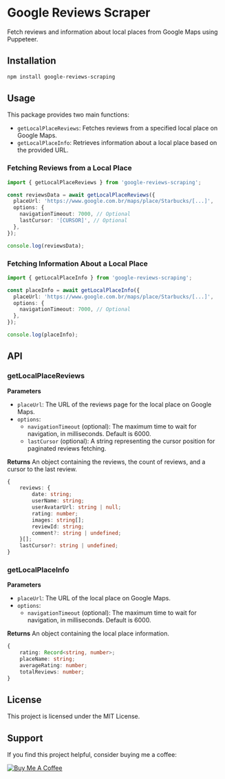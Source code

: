 # Google Reviews Scraper
Fetch reviews and information about local places from Google Maps using Puppeteer.

## Installation

```bash
npm install google-reviews-scraping
```

## Usage

This package provides two main functions:

- `getLocalPlaceReviews`: Fetches reviews from a specified local place on Google Maps.
- `getLocalPlaceInfo`: Retrieves information about a local place based on the provided URL.

### Fetching Reviews from a Local Place

```typescript
import { getLocalPlaceReviews } from 'google-reviews-scraping';

const reviewsData = await getLocalPlaceReviews({
  placeUrl: 'https://www.google.com.br/maps/place/Starbucks/[...]',
  options: {
    navigationTimeout: 7000, // Optional
    lastCursor: '[CURSOR]', // Optional
  },
});

console.log(reviewsData);
```

### Fetching Information About a Local Place

```typescript
import { getLocalPlaceInfo } from 'google-reviews-scraping';

const placeInfo = await getLocalPlaceInfo({
  placeUrl: 'https://www.google.com.br/maps/place/Starbucks/[...]',
  options: {
    navigationTimeout: 7000, // Optional
  },
});

console.log(placeInfo);
```

## API

### getLocalPlaceReviews

**Parameters**
- `placeUrl`: The URL of the reviews page for the local place on Google Maps.
- `options`:
  - `navigationTimeout` (optional): The maximum time to wait for navigation, in milliseconds. Default is 6000.
  - `lastCursor` (optional): A string representing the cursor position for paginated reviews fetching.

**Returns**
An object containing the reviews, the count of reviews, and a cursor to the last review.
```typescript
{
    reviews: {
        date: string;
        userName: string;
        userAvatarUrl: string | null;
        rating: number;
        images: string[];
        reviewId: string;
        comment?: string | undefined;
    }[];
    lastCursor?: string | undefined;
}
```

### getLocalPlaceInfo

**Parameters**
- `placeUrl`: The URL of the local place on Google Maps.
- `options`:
  - `navigationTimeout` (optional): The maximum time to wait for navigation, in milliseconds. Default is 6000.

**Returns**
An object containing the local place information.
```typescript
{
    rating: Record<string, number>;
    placeName: string;
    averageRating: number;
    totalReviews: number;
}
```

## License

This project is licensed under the MIT License.

## Support

If you find this project helpful, consider buying me a coffee:

[![Buy Me A Coffee](https://cdn.buymeacoffee.com/buttons/v2/default-yellow.png)](https://www.buymeacoffee.com/jhordy)

